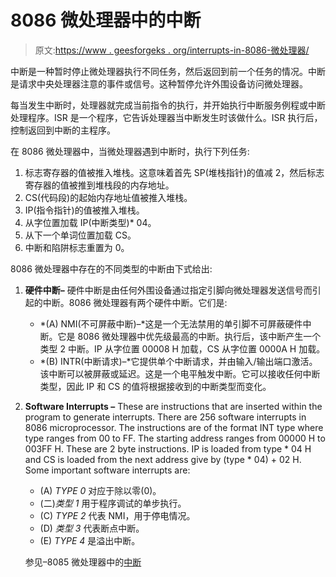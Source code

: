 # 8086 微处理器中的中断

> 原文:[https://www . geesforgeks . org/interrupts-in-8086-微处理器/](https://www.geeksforgeeks.org/interrupts-in-8086-microprocessor/)

中断是一种暂时停止微处理器执行不同任务，然后返回到前一个任务的情况。中断是请求中央处理器注意的事件或信号。这种暂停允许外围设备访问微处理器。

每当发生中断时，处理器就完成当前指令的执行，并开始执行中断服务例程或中断处理程序。ISR 是一个程序，它告诉处理器当中断发生时该做什么。ISR 执行后，控制返回到中断的主程序。

在 8086 微处理器中，当微处理器遇到中断时，执行下列任务:

1.  标志寄存器的值被推入堆栈。这意味着首先 SP(堆栈指针)的值减 2，然后标志寄存器的值被推到堆栈段的内存地址。
2.  CS(代码段)的起始内存地址值被推入堆栈。
3.  IP(指令指针)的值被推入堆栈。
4.  从字位置加载 IP(中断类型)* 04。
5.  从下一个单词位置加载 CS。
6.  中断和陷阱标志重置为 0。

8086 微处理器中存在的不同类型的中断由下式给出:

1.  **硬件中断–**
    硬件中断是由任何外围设备通过指定引脚向微处理器发送信号而引起的中断。8086 微处理器有两个硬件中断。它们是:
    *   *(A) NMI(不可屏蔽中断)–*这是一个无法禁用的单引脚不可屏蔽硬件中断。它是 8086 微处理器中优先级最高的中断。执行后，该中断产生一个类型 2 中断。IP 从字位置 00008 H 加载，CS 从字位置 0000A H 加载。
    *   *(B) INTR(中断请求)–*它提供单个中断请求，并由输入/输出端口激活。该中断可以被屏蔽或延迟。这是一个电平触发中断。它可以接收任何中断类型，因此 IP 和 CS 的值将根据接收到的中断类型而变化。
2.  **Software Interrupts –** These are instructions that are inserted within the program to generate interrupts. There are 256 software interrupts in 8086 microprocessor. The instructions are of the format INT type where type ranges from 00 to FF. The starting address ranges from 00000 H to 003FF H. These are 2 byte instructions. IP is loaded from type * 04 H and CS is loaded from the next address give by (type * 04) + 02 H. Some important software interrupts are:
    *   (A) *TYPE 0* 对应于除以零(0)。
    *   (二)*类型 1* 用于程序调试的单步执行。
    *   (C) *TYPE 2* 代表 NMI，用于停电情况。
    *   (D) *类型 3* 代表断点中断。
    *   (E) *TYPE 4* 是溢出中断。

    参见–8085 微处理器中的[中断](https://www.geeksforgeeks.org/interrupts-8085-microprocessor/)